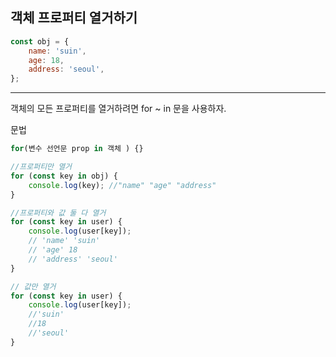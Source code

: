 <!-- @format -->

## 객체 프로퍼티 열거하기

```js
const obj = {
	name: 'suin',
	age: 18,
	address: 'seoul',
};
```

---

객체의 모든 프로퍼티를 열거하려면 for ~ in 문을 사용하자.
<br/>

문법

```js
for(변수 선언문 prop in 객체 ) {}
```

```js
//프로퍼티만 열거
for (const key in obj) {
	console.log(key); //"name" "age" "address"
}

//프로퍼티와 값 둘 다 열거
for (const key in user) {
	console.log(user[key]);
	// 'name' 'suin'
	// 'age' 18
	// 'address' 'seoul'
}

// 값만 열거
for (const key in user) {
	console.log(user[key]);
	//'suin'
	//18
	//'seoul'
}
```
